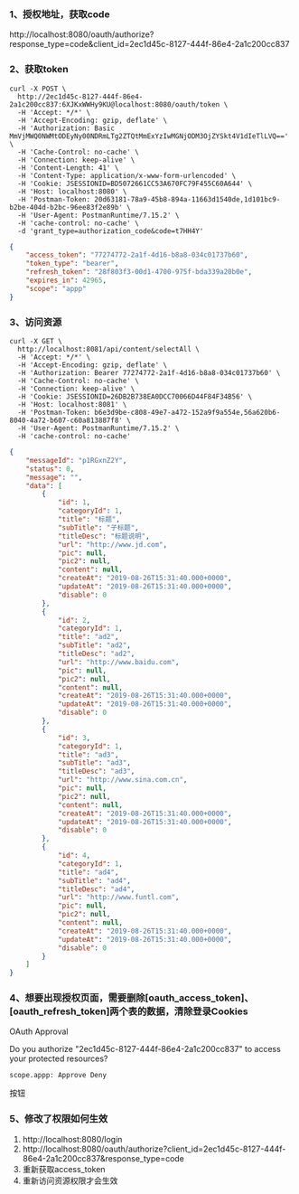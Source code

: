 ### 1、授权地址，获取code
http://localhost:8080/oauth/authorize?response_type=code&client_id=2ec1d45c-8127-444f-86e4-2a1c200cc837

### 2、获取token
```shell script
curl -X POST \
  http://2ec1d45c-8127-444f-86e4-2a1c200cc837:6XJKxWWHy9KU@localhost:8080/oauth/token \
  -H 'Accept: */*' \
  -H 'Accept-Encoding: gzip, deflate' \
  -H 'Authorization: Basic MmVjMWQ0NWMtODEyNy00NDRmLTg2ZTQtMmExYzIwMGNjODM3OjZYSkt4V1dIeTlLVQ==' \
  -H 'Cache-Control: no-cache' \
  -H 'Connection: keep-alive' \
  -H 'Content-Length: 41' \
  -H 'Content-Type: application/x-www-form-urlencoded' \
  -H 'Cookie: JSESSIONID=BD5072661CC53A670FC79F455C60A644' \
  -H 'Host: localhost:8080' \
  -H 'Postman-Token: 20d63181-78a9-45b8-894a-11663d1540de,1d101bc9-b2be-404d-b2bc-96ee83f2e89b' \
  -H 'User-Agent: PostmanRuntime/7.15.2' \
  -H 'cache-control: no-cache' \
  -d 'grant_type=authorization_code&code=t7HH4Y'
```

```json
{
    "access_token": "77274772-2a1f-4d16-b8a8-034c01737b60",
    "token_type": "bearer",
    "refresh_token": "28f803f3-00d1-4700-975f-bda339a20b0e",
    "expires_in": 42965,
    "scope": "appp"
}
```

### 3、访问资源
```shell script
curl -X GET \
  http://localhost:8081/api/content/selectAll \
  -H 'Accept: */*' \
  -H 'Accept-Encoding: gzip, deflate' \
  -H 'Authorization: Bearer 77274772-2a1f-4d16-b8a8-034c01737b60' \
  -H 'Cache-Control: no-cache' \
  -H 'Connection: keep-alive' \
  -H 'Cookie: JSESSIONID=26DB2B738EA0DCC70066D44F84F34B56' \
  -H 'Host: localhost:8081' \
  -H 'Postman-Token: b6e3d9be-c808-49e7-a472-152a9f9a554e,56a620b6-8040-4a72-b607-c60a813887f8' \
  -H 'User-Agent: PostmanRuntime/7.15.2' \
  -H 'cache-control: no-cache'
```

```json
{
    "messageId": "p1RGxnZ2Y",
    "status": 0,
    "message": "",
    "data": [
        {
            "id": 1,
            "categoryId": 1,
            "title": "标题",
            "subTitle": "子标题",
            "titleDesc": "标题说明",
            "url": "http://www.jd.com",
            "pic": null,
            "pic2": null,
            "content": null,
            "createAt": "2019-08-26T15:31:40.000+0000",
            "updateAt": "2019-08-26T15:31:40.000+0000",
            "disable": 0
        },
        {
            "id": 2,
            "categoryId": 1,
            "title": "ad2",
            "subTitle": "ad2",
            "titleDesc": "ad2",
            "url": "http://www.baidu.com",
            "pic": null,
            "pic2": null,
            "content": null,
            "createAt": "2019-08-26T15:31:40.000+0000",
            "updateAt": "2019-08-26T15:31:40.000+0000",
            "disable": 0
        },
        {
            "id": 3,
            "categoryId": 1,
            "title": "ad3",
            "subTitle": "ad3",
            "titleDesc": "ad3",
            "url": "http://www.sina.com.cn",
            "pic": null,
            "pic2": null,
            "content": null,
            "createAt": "2019-08-26T15:31:40.000+0000",
            "updateAt": "2019-08-26T15:31:40.000+0000",
            "disable": 0
        },
        {
            "id": 4,
            "categoryId": 1,
            "title": "ad4",
            "subTitle": "ad4",
            "titleDesc": "ad4",
            "url": "http://www.funtl.com",
            "pic": null,
            "pic2": null,
            "content": null,
            "createAt": "2019-08-26T15:31:40.000+0000",
            "updateAt": "2019-08-26T15:31:40.000+0000",
            "disable": 0
        }
    ]
}
```

### 4、想要出现授权页面，需要删除[oauth_access_token]、[oauth_refresh_token]两个表的数据，清除登录Cookies
OAuth Approval  

Do you authorize "2ec1d45c-8127-444f-86e4-2a1c200cc837" to access your protected resources?  

    scope.appp: Approve Deny  
按钮  

### 5、修改了权限如何生效
1. http://localhost:8080/login
2. http://localhost:8080/oauth/authorize?client_id=2ec1d45c-8127-444f-86e4-2a1c200cc837&response_type=code
3. 重新获取access_token
4. 重新访问资源权限才会生效


